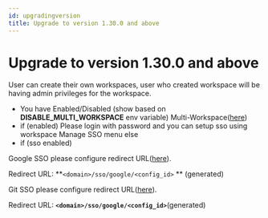 ```yaml
---
id: upgradingversion
title: Upgrade to version 1.30.0 and above
---
```


# Upgrade to version 1.30.0 and above

User can create their own workspaces, user who created workspace will be having admin privileges for the workspace.
<div style={{textAlign: 'center'}}>

</div>


- You have Enabled/Disabled (show based on **DISABLE_MULTI_WORKSPACE** env variable) Multi-Workspace([here](https://docs.tooljet.com/docs/sso/Multiworkspace))
- if (enabled)
Please login with password and you can setup sso using workspace Manage SSO menu
else
- if (sso enabled)

Google SSO
please configure redirect URL([here](https://docs.tooljet.com/docs/sso/google)).

Redirect URL: **`<domain>/sso/google/<config_id>` ** (generated)

Git SSO
please configure redirect URL([here](https://docs.tooljet.com/docs/sso/github)).

Redirect URL: **`<domain>/sso/google/<config_id>`**(generated)
